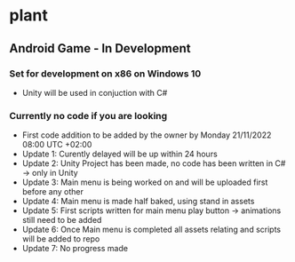 # plant

## Android Game - In Development

### Set for development on x86 on Windows 10

+ Unity will be used in conjuction with C#

### Currently no code if you are looking

+ First code addition to be added by the owner by Monday 21/11/2022 08:00 UTC +02:00
+ Update 1: Curently delayed will be up within 24 hours
+ Update 2: Unity Project has been made, no code has been written in C# -> only in Unity  
+ Update 3: Main menu is being worked on and will be uploaded first before any other 
+ Update 4: Main menu is made half baked, using stand in assets
+ Update 5: First scripts written for main menu play button -> animations still need to be added 
+ Update 6: Once Main menu is completed all assets relating and scripts will be added to repo
+ Update 7: No progress made
